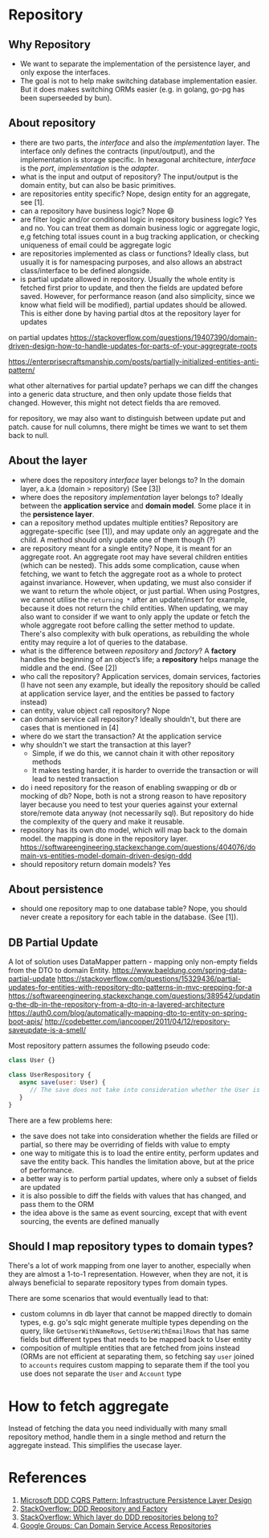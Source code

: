 # Repository

## Why Repository

- We want to separate the implementation of the persistence layer, and only expose the interfaces.
- The goal is not to help make switching database implementation easier. But it does makes switching ORMs easier (e.g. in golang, go-pg has been superseeded by bun). 

## About repository
- there are two parts, the _interface_ and also the _implementation_ layer. The interface only defines the contracts (input/output), and the implementation is storage specific. In hexagonal architecture, _interface_ is the _port_, _implementation_ is the _adapter_.
- what is the input and output of repository? The input/output is the domain entity, but can also be basic primitives.
- are repositories entity specific? Nope, design entity for an aggregate, see [1].
- can a repository have business logic? Nope :smile: 
- are filter logic and/or conditional logic in repository business logic? Yes and no. You can treat them as domain business logic or aggregate logic, e,g fetching total issues count in a bug tracking application, or checking uniqueness of email could be aggregate logic
- are repositories implemented as class or functions? Ideally class, but usually it is for namespacing purposes, and also allows an abstract class/interface to be defined alongside. 
- is partial update allowed in repository. Usually the whole entity is fetched first prior to update, and then the fields are updated before saved. However, for performance reason (and also simplicity, since we know what field will be modified), partial updates should be allowed. This is either done by having partial dtos at the repository layer for updates 


on partial updates
https://stackoverflow.com/questions/19407390/domain-driven-design-how-to-handle-updates-for-parts-of-your-aggregrate-roots

https://enterprisecraftsmanship.com/posts/partially-initialized-entities-anti-pattern/

what other alternatives for partial update? perhaps we can diff the changes into a generic data structure, and then only update those fields that changed. However, this might not detect fields tha are removed.

for repository, we may also want to distinguish between update put and patch. cause for null columns, there might be times we want to set them back to null.

## About the layer
- where does the repository _interface_ layer belongs to? In the domain layer, a.k.a (domain > repository) (See [3])
- where does the repository _implementation_ layer belongs to? Ideally between the __application service__ and __domain model__. Some place it in the __persistence layer__. 
- can a repository method updates multiple entities? Repository are aggregate-specific (see [1]), and may update only an aggregate and the child. A method should only update one of them though (?)
- are repository meant for a single entity? Nope, it is meant for an aggregate root. An aggregate root may have several children entities (which can be nested). This adds some complication, cause when fetching, we want to fetch the aggregate root as a whole to protect against invariance. However, when updating, we must also consider if we want to return the whole object, or just partial. When using Postgres, we cannot utilise the `returning *` after an update/insert for example, because it does not return the child entities. When updating, we may also want to consider if we want to only apply the update or fetch the whole aggregate root before calling the setter method to update. There's also complexity with bulk operations, as rebuilding the whole entity may require a lot of queries to the database.
- what is the difference between _repository_ and _factory_? A __factory__ handles the beginning of an object’s life; a __repository__ helps manage the middle and the end. (See [2])
- who call the repository? Application services, domain services, factories (I have not seen any example, but ideally the repository should be called at application service layer, and the entities be passed to factory instead)
- can entity, value object call repository? Nope 
- can domain service call repository? Ideally shouldn't, but there are cases that is mentioned in [4]
- where do we start the transaction? At the application service
- why shouldn't we start the transaction at this layer? 
   - Simple, if we do this, we cannot chain it with other repository methods
   - It makes testing harder, it is harder to override the transaction or will lead to nested transaction
- do i need repository for the reason of enabling swapping or db or mocking of db? Nope, both is not a strong reason to have repository layer because you need to test your queries against your external store/remote data anyway (not necessarily sql). But repository do hide the complexity of the query and make it reusable. 
- repository has its own dto model, which will map back to the domain model. the mapping is done in the repository layer. https://softwareengineering.stackexchange.com/questions/404076/domain-vs-entities-model-domain-driven-design-ddd
- should repository return domain models? Yes

## About persistence
- should one repository map to one database table? Nope, you should never create a repository for each table in the database. (See [1]).

## DB Partial Update

A lot of solution uses DataMapper pattern - mapping only non-empty fields from the DTO to domain Entity.
https://www.baeldung.com/spring-data-partial-update
https://stackoverflow.com/questions/15329436/partial-updates-for-entities-with-repository-dto-patterns-in-mvc-prepping-for-a
https://softwareengineering.stackexchange.com/questions/389542/updating-the-db-in-the-repository-from-a-dto-in-a-layered-architecture
https://auth0.com/blog/automatically-mapping-dto-to-entity-on-spring-boot-apis/
http://codebetter.com/iancooper/2011/04/12/repository-saveupdate-is-a-smell/

Most repository pattern assumes the following pseudo code:

```js
class User {}

class UserRespository {
   async save(user: User) {
      // The save does not take into consideration whether the User is new or partially updated.
   }
}
```

There are a few problems here:
- the save does not take into consideration whether the fields are filled or partial, so there may be overriding of fields with value to empty 
- one way to mitigate this is to load the entire entity, perform updates and save the entity back. This handles the limitation above, but at the price of performance. 
- a better way is to perform partial updates, where only a subset of fields are updated
- it is also possible to diff the fields with values that has changed, and pass them to the ORM
- the idea above is the same as event sourcing, except that with event sourcing, the events are defined manually


## Should I map repository types to domain types?

There's a lot of work mapping from one layer to another, especially when they are almost a 1-to-1 representation. However, when they are not, it is always beneficial to separate repository types from domain types. 

There are some scenarios that would eventually lead to that:
- custom columns in db layer that cannot be mapped directly to domain types, e.g. go's sqlc might generate multiple types depending on the query, like `GetUserWithNameRows`, `GetUserWithEmailRows` that has same fields but different types that needs to be mapped back to User entity
- composition of multiple entities that are fetched from joins instead (ORMs are not efficient at separating them, so fetching say `user` joined to `accounts` requires custom mapping to separate them if the tool you use does not separate the `User` and `Account` type

# How to fetch aggregate

Instead of fetching the data you need individually with many small repository method, handle them in a single method and return the aggregate instead. This simplifies the usecase layer.

# References

1. [Microsoft DDD CQRS Pattern: Infrastructure Persistence Layer Design](https://docs.microsoft.com/en-us/dotnet/architecture/microservices/microservice-ddd-cqrs-patterns/infrastructure-persistence-layer-design#:~:text=Repositories%20are%20classes%20or%20components,required%20to%20access%20data%20sources.&text=Conceptually%2C%20a%20repository%20encapsulates%20a,closer%20to%20the%20persistence%20layer.)
2. [StackOverflow: DDD Repository and Factory](https://stackoverflow.com/questions/31528368/ddd-repository-and-factory)
3. [StackOverflow: Which layer do DDD repositories belong to?](https://softwareengineering.stackexchange.com/questions/396151/which-layer-do-ddd-repositories-belong-to)
4. [Google Groups: Can Domain Service Access Repositories](https://groups.google.com/g/dddcqrs/c/66zbcL97ilk?pli=1)
